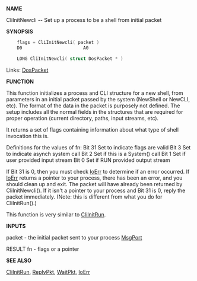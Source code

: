 
**NAME**

CliInitNewcli -- Set up a process to be a shell from initial packet

**SYNOPSIS**

```c
    flags = CliInitNewcli( packet )
    D0                       A0

    LONG CliInitNewcli( struct DosPacket * )

```
Links: [DosPacket](_0078) 

**FUNCTION**

This function initializes a process and CLI structure for a new
shell, from parameters in an initial packet passed by the system
(NewShell or NewCLI, etc).  The format of the data in the packet
is purposely not defined.  The setup includes all the normal fields
in the structures that are required for proper operation (current
directory, paths, input streams, etc).

It returns a set of flags containing information about what type
of shell invocation this is.

Definitions for the values of fn:
Bit 31     Set to indicate flags are valid
Bit  3     Set to indicate asynch system call
Bit  2     Set if this is a System() call
Bit  1     Set if user provided input stream
Bit  0     Set if RUN provided output stream

If Bit 31 is 0, then you must check [IoErr](IoErr) to determine if an error
occurred.  If [IoErr](IoErr) returns a pointer to your process, there has
been an error, and you should clean up and exit.  The packet will
have already been returned by CliInitNewcli().  If it isn't a pointer
to your process and Bit 31 is 0, reply the packet immediately.
(Note: this is different from what you do for CliInitRun().)

This function is very similar to [CliInitRun](CliInitRun).

**INPUTS**

packet - the initial packet sent to your process [MsgPort](_0099)

RESULT
fn - flags or a pointer

**SEE ALSO**

[CliInitRun](CliInitRun), [ReplyPkt](ReplyPkt), [WaitPkt](WaitPkt), [IoErr](IoErr)
